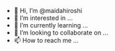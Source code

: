 - 👋 Hi, I’m @maidahiroshi
- 👀 I’m interested in ...
- 🌱 I’m currently learning ...
- 💞️ I’m looking to collaborate on ...
- 📫 How to reach me ...

<!---
maidahiroshi/maidahiroshi is a ✨ special ✨ repository because its `README.md` (this file) appears on your GitHub profile.
You can click the Preview link to take a look at your changes.
--->
